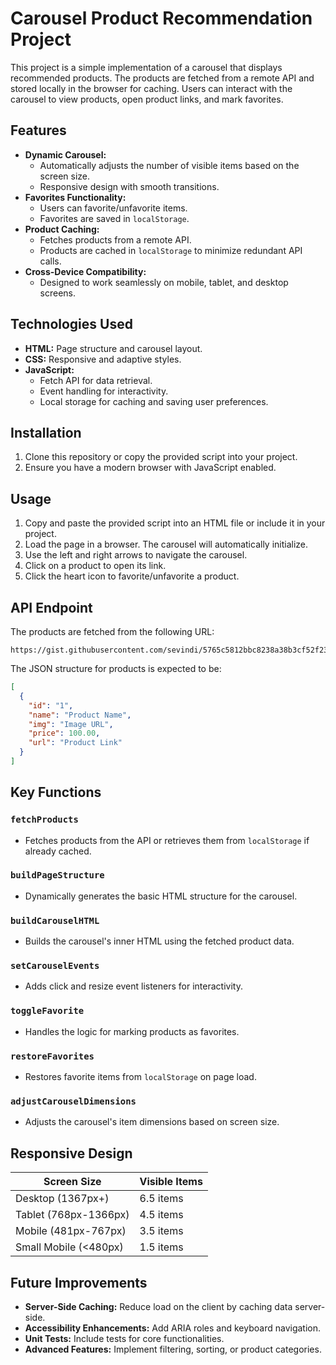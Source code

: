 # Carousel Product Recommendation Project

This project is a simple implementation of a carousel that displays recommended products. The products are fetched from a remote API and stored locally in the browser for caching. Users can interact with the carousel to view products, open product links, and mark favorites.

## Features

- **Dynamic Carousel:**
  - Automatically adjusts the number of visible items based on the screen size.
  - Responsive design with smooth transitions.
- **Favorites Functionality:**
  - Users can favorite/unfavorite items.
  - Favorites are saved in `localStorage`.
- **Product Caching:**
  - Fetches products from a remote API.
  - Products are cached in `localStorage` to minimize redundant API calls.
- **Cross-Device Compatibility:**
  - Designed to work seamlessly on mobile, tablet, and desktop screens.

## Technologies Used

- **HTML:** Page structure and carousel layout.
- **CSS:** Responsive and adaptive styles.
- **JavaScript:**
  - Fetch API for data retrieval.
  - Event handling for interactivity.
  - Local storage for caching and saving user preferences.

## Installation

1. Clone this repository or copy the provided script into your project.
2. Ensure you have a modern browser with JavaScript enabled.

## Usage

1. Copy and paste the provided script into an HTML file or include it in your project.
2. Load the page in a browser. The carousel will automatically initialize.
3. Use the left and right arrows to navigate the carousel.
4. Click on a product to open its link.
5. Click the heart icon to favorite/unfavorite a product.

## API Endpoint

The products are fetched from the following URL:

```
https://gist.githubusercontent.com/sevindi/5765c5812bbc8238a38b3cf52f233651/raw/56261d81af8561bf0a7cf692fe572f9e1e91f372/products.json
```

The JSON structure for products is expected to be:

```json
[
  {
    "id": "1",
    "name": "Product Name",
    "img": "Image URL",
    "price": 100.00,
    "url": "Product Link"
  }
]
```

## Key Functions

### `fetchProducts`
- Fetches products from the API or retrieves them from `localStorage` if already cached.

### `buildPageStructure`
- Dynamically generates the basic HTML structure for the carousel.

### `buildCarouselHTML`
- Builds the carousel's inner HTML using the fetched product data.

### `setCarouselEvents`
- Adds click and resize event listeners for interactivity.

### `toggleFavorite`
- Handles the logic for marking products as favorites.

### `restoreFavorites`
- Restores favorite items from `localStorage` on page load.

### `adjustCarouselDimensions`
- Adjusts the carousel's item dimensions based on screen size.

## Responsive Design

| Screen Size            | Visible Items |
|------------------------|---------------|
| Desktop (1367px+)      | 6.5 items     |
| Tablet (768px-1366px)  | 4.5 items     |
| Mobile (481px-767px)   | 3.5 items     |
| Small Mobile (<480px)  | 1.5 items     |

## Future Improvements

- **Server-Side Caching:** Reduce load on the client by caching data server-side.
- **Accessibility Enhancements:** Add ARIA roles and keyboard navigation.
- **Unit Tests:** Include tests for core functionalities.
- **Advanced Features:** Implement filtering, sorting, or product categories.



